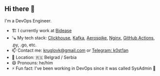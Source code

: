 ## Hi there 👋

I'm a DevOps Engineer.

- 🏗️ I currently work at [Bidease](https://github.com/bidease)
- 🪚 My tech stack: [Clickhouse](https://clickhouse.com/), [Kafka](https://kafka.apache.org/), [Aerospike](https://aerospike.com/), [Nginx](https://nginx.org/), [GitHub Actions](https://github.com/features/actions), .py, .go, etc.
- 📫 Contact me: [kruglovk@gmail.com](mailto:kruglovk@gmail.com) or [Telegram: k0st1an](https://k0st1an.t.me/)
- 📍 Location: 🇷🇸 Belgrad / Serbia
- 😄 Pronouns: he/him
- ⚡ Fun fact: I've been working in DevOps since it was called SysAdmin 🙂

